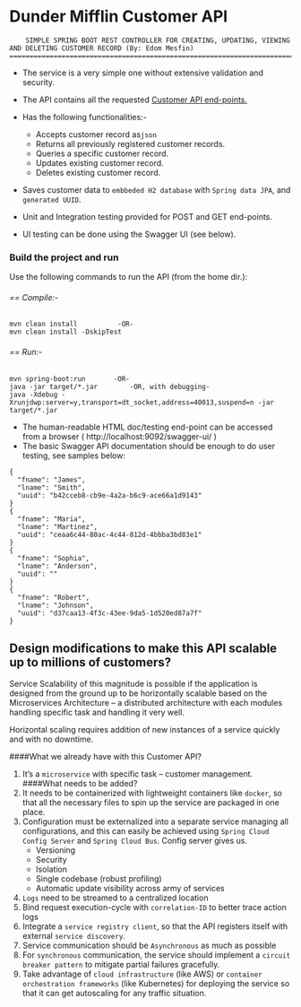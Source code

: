 # Dunder Mifflin Customer API

```
    SIMPLE SPRING BOOT REST CONTROLLER FOR CREATING, UPDATING, VIEWING AND DELETING CUSTOMER RECORD (By: Edom Mesfin)
==========================================================================================================================
```
- The service is a very simple one without extensive validation and security.
- The API contains all the requested [Customer API end-points.](http://localhost:9092/dunder/customers/)


- Has the following functionalities:-
  - Accepts customer record as`json`
  - Returns all previously registered customer records.
  - Queries a specific customer record.
  - Updates existing customer record.
  - Deletes existing customer record.
- Saves customer data to `embbeded H2 database` with `Spring data JPA`, and `generated UUID`.
- Unit and Integration testing provided for POST and GET end-points.
- UI testing can be done using the Swagger UI (see below).
 
### Build the project and run
Use the following commands to run the API (from the home dir.):

###### == Compile:-
```
mvn clean install          -OR-
mvn clean install -DskipTest
```
###### == Run:-
```
mvn spring-boot:run       -OR-
java -jar target/*.jar        -OR, with debugging-
java -Xdebug -Xrunjdwp:server=y,transport=dt_socket,address=40013,suspend=n -jar target/*.jar
```
- The human-readable HTML doc/testing end-point can be accessed from a browser ( http://localhost:9092/swagger-ui/ )
- The basic Swagger API documentation should be enough to do user testing, see samples below:
```
{
  "fname": "James",
  "lname": "Smith",
  "uuid": "b42cceb8-cb9e-4a2a-b6c9-ace66a1d9143"
}
{
  "fname": "Maria",
  "lname": "Martinez",
  "uuid": "ceaa6c44-80ac-4c44-812d-4bbba3bd83e1"
}
{
  "fname": "Sophia",
  "lname": "Anderson",
  "uuid": ""
}
{
  "fname": "Robert",
  "lname": "Johnson",
  "uuid": "d37caa13-4f3c-43ee-9da5-1d520ed87a7f"
}
```
## Design modifications to make this API scalable up to millions of customers?

Service Scalability of this magnitude is possible if the application is designed from the ground up to be horizontally scalable 
based on the Microservices Architecture – a distributed architecture with each modules handling specific task and handling it very well.

Horizontal scaling requires addition of new instances of a service quickly and with no downtime.

####What we already have with this Customer API?
  1. It’s a `microservice` with specific task – customer management.
####What needs to be added?
  1. It needs to be containerized with lightweight containers like `docker`, so that all the necessary files to spin up the service are packaged in one place.
  2. Configuration must be externalized into a separate service managing all configurations, and this can easily be achieved using `Spring Cloud Config Server` and `Spring Cloud Bus`.
      Config server gives us.
     - Versioning
     - Security
     - Isolation
     - Single codebase (robust profiling)
     - Automatic update visibility across army of services
  3. `Logs` need to be streamed to a centralized location
  4. Bind request execution-cycle with `correlation-ID` to better trace action logs
  5. Integrate a `service registry client`, so that the API registers itself with external `service discovery`.
  6. Service communication should be `Asynchronous` as much as possible
  7. For `synchronous` communication, the service should implement a `circuit breaker pattern` to mitigate partial failures gracefully.
  8. Take advantage of `cloud infrastructure` (like AWS) or `container orchestration frameworks` (like Kubernetes) for deploying the service so that it can get autoscaling for any traffic situation.
